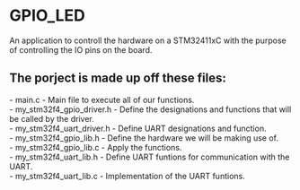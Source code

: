 <h1>GPIO_LED</h1>
 An application to controll the hardware on a STM32411xC with the purpose of controlling the IO pins on the board.
<br>
 <h2>The porject is made up off these files:</h2>
    - main.c - Main file to execute all of our functions.<br>
    - my_stm32f4_gpio_driver.h - Define the designations and functions that will be called by the driver.<br>
    - my_stm32f4_uart_driver.h - Define UART designations and function.<br>
    - my_stm32f4_gpio_lib.h - Define the hardware we will be making use of.<br>
    - my_stm32f4_gpio_lib.c - Apply the functions.<br>
    - my_stm32f4_uart_lib.h - Define UART funtions for communication with the UART.<br>
    - my_stm32f4_uart_lib.c - Implementation of the UART funtions.<br>
